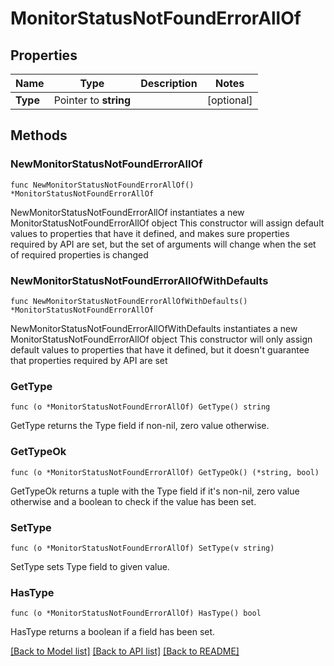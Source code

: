# MonitorStatusNotFoundErrorAllOf

## Properties

Name | Type | Description | Notes
------------ | ------------- | ------------- | -------------
**Type** | Pointer to **string** |  | [optional] 

## Methods

### NewMonitorStatusNotFoundErrorAllOf

`func NewMonitorStatusNotFoundErrorAllOf() *MonitorStatusNotFoundErrorAllOf`

NewMonitorStatusNotFoundErrorAllOf instantiates a new MonitorStatusNotFoundErrorAllOf object
This constructor will assign default values to properties that have it defined,
and makes sure properties required by API are set, but the set of arguments
will change when the set of required properties is changed

### NewMonitorStatusNotFoundErrorAllOfWithDefaults

`func NewMonitorStatusNotFoundErrorAllOfWithDefaults() *MonitorStatusNotFoundErrorAllOf`

NewMonitorStatusNotFoundErrorAllOfWithDefaults instantiates a new MonitorStatusNotFoundErrorAllOf object
This constructor will only assign default values to properties that have it defined,
but it doesn't guarantee that properties required by API are set

### GetType

`func (o *MonitorStatusNotFoundErrorAllOf) GetType() string`

GetType returns the Type field if non-nil, zero value otherwise.

### GetTypeOk

`func (o *MonitorStatusNotFoundErrorAllOf) GetTypeOk() (*string, bool)`

GetTypeOk returns a tuple with the Type field if it's non-nil, zero value otherwise
and a boolean to check if the value has been set.

### SetType

`func (o *MonitorStatusNotFoundErrorAllOf) SetType(v string)`

SetType sets Type field to given value.

### HasType

`func (o *MonitorStatusNotFoundErrorAllOf) HasType() bool`

HasType returns a boolean if a field has been set.


[[Back to Model list]](../README.md#documentation-for-models) [[Back to API list]](../README.md#documentation-for-api-endpoints) [[Back to README]](../README.md)


